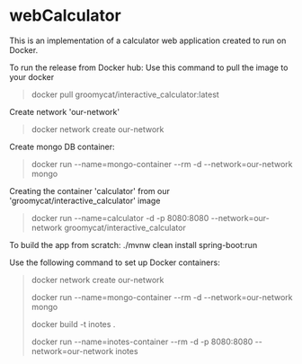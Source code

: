 # webCalculator
This is an implementation of a calculator web application created to run on Docker.

To run the release from Docker hub:
Use this command to pull the image to your docker
> docker pull groomycat/interactive_calculator:latest

Create network 'our-network' 
> docker network create our-network

Create mongo DB container:
> docker run --name=mongo-container --rm -d --network=our-network mongo

Creating the container 'calculator' from our 'groomycat/interactive_calculator' image 
> docker run --name=calculator  -d -p 8080:8080 --network=our-network groomycat/interactive_calculator




To build the app from scratch:
./mvnw clean install spring-boot:run

Use the following command to set up Docker containers:
> docker network create our-network
> 
> docker run --name=mongo-container --rm -d --network=our-network mongo
> 
> docker build -t inotes .
> 
> docker run --name=inotes-container --rm -d -p 8080:8080 --network=our-network inotes

